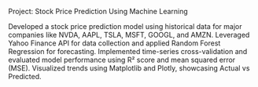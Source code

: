 Project: Stock Price Prediction Using Machine Learning

Developed a stock price prediction model using historical data for major companies like NVDA, AAPL, TSLA, MSFT, GOOGL, and AMZN. 
Leveraged Yahoo Finance API for data collection and applied Random Forest Regression for forecasting. 
Implemented time-series cross-validation and evaluated model performance using R² score and mean squared error (MSE). 
Visualized trends using Matplotlib and Plotly, showcasing Actual vs Predicted.
